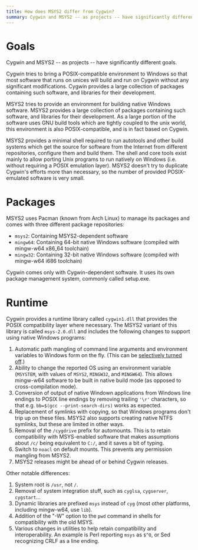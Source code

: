 ```yaml
---
title: How does MSYS2 differ from Cygwin?
summary: Cygwin and MSYS2 -- as projects -- have significantly different goals.
---
```

Goals
=====

Cygwin and MSYS2 -- as projects -- have significantly different goals.

Cygwin tries to bring a POSIX-compatible environment to Windows so that most software that runs on unices will build and run on Cygwin without any significant modifications. Cygwin provides a large collection of packages containing such software, and libraries for their development.

MSYS2 tries to provide an environment for building native Windows software. MSYS2 provides a large collection of packages containing such software, and libraries for their development. As a large portion of the software uses GNU build tools which are tightly coupled to the unix world, this environment is also POSIX-compatible, and is in fact based on Cygwin. 

MSYS2 provides a minimal shell required to run autotools and other build systems which get the source for software from the Internet from different repositories, configure them and build them. The shell and core tools exist mainly to allow porting Unix programs to run natively on Windows (i.e. without requiring a POSIX emulation layer). MSYS2 doesn't try to duplicate Cygwin's efforts more than necessary, so the number of provided POSIX-emulated software is very small.

Packages
========

MSYS2 uses Pacman (known from Arch Linux) to manage its packages and comes with three different package repositories:

- `msys2`: Containing MSYS2-dependent software
- `mingw64`: Containing 64-bit native Windows software (compiled with mingw-w64 x86_64 toolchain)
- `mingw32`: Containing 32-bit native Windows software (compiled with mingw-w64 i686 toolchain)

Cygwin comes only with Cygwin-dependent software. It uses its own package management system, commonly called setup.exe.

Runtime
=======

Cygwin provides a runtime library called `cygwin1.dll` that provides the POSIX compatibility layer where necessary. The MSYS2 variant of this library is called `msys-2.0.dll` and includes the following changes to support using native Windows programs:

1. Automatic path mangling of command line arguments and environment variables to Windows form on the fly. (This can be [selectively turned off](Porting.md#user-content-filesystem-namespaces).)
2. Ability to change the reported OS using an environment variable (`MSYSTEM`, with values of `MSYS2`, `MINGW32`, and `MINGW64`).  This allows mingw-w64 software to be built in native build mode (as opposed to cross-compilation mode).
3. Conversion of output of native Windown applications from Windows line endings to POSIX line endings by removing trailing `'\r'` characters, so that e.g. `bb=$(gcc --print-search-dirs)` works as expected.
4. Replacement of symlinks with copying, so that Windows programs don't trip up on these files. MSYS2 also supports creating native NTFS symlinks, but these are limited in other ways.
5. Removal of the `/cygdrive` prefix for automounts. This is to retain compatibility with MSYS-enabled software that makes assumptions about `/c/` being equivalent to `C:/`, and it saves a bit of typing.
6. Switch to `noacl` on default mounts. This prevents any permission mangling from MSYS2.
7. MSYS2 releases might be ahead of or behind Cygwin releases.

Other notable differences:

1. System root is `/usr`, not `/`.
2. Removal of system integration stuff, such as `cyglsa`, `cygserver`, `cygstart`...
3. Dynamic libraries are prefixed `msys` instead of `cyg` (most other platforms, including mingw-w64, use `lib`).
4. Addition of the "-W" option to the `pwd` command in shells for compatibility with the old MSYS.
5. Various changes in utilities to help retain compatibility and interoperability.  An example is Perl reporting `msys` as `$^O`, or Sed recognizing CRLF as a line ending.
